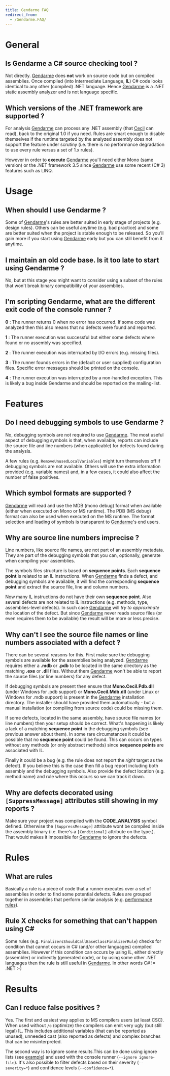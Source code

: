 ```yaml
---
title: Gendarme FAQ
redirect_from:
  - /Gendarme.FAQ/
---
```


General
=======

Is Gendarme a C# source checking tool ?
----------------------------------------

Not directly. [Gendarme](/docs/tools+libraries/tools/gendarme/) does **not** work on source code but on compiled assemblies. Once compiled (into Intermediate Language, **IL**) C# code looks identical to any other (compiled) .NET language. Hence [Gendarme](/docs/tools+libraries/tools/gendarme/) is a .NET static assembly analyzer and is not language specific.

Which versions of the .NET framework are supported ?
----------------------------------------------------

For analysis [Gendarme](/docs/tools+libraries/tools/gendarme/) can process any .NET assembly (that [Cecil](/docs/tools+libraries/libraries/Mono.Cecil/) can read), back to the original 1.0 if you need. Rules are smart enough to disable themselves if the runtime targeted by the analyzed assembly does not support the feature under scrutiny (i.e. there is no performance degradation to use every rule versus a set of 1.x rules).

However in order to **execute** [Gendarme](/docs/tools+libraries/tools/gendarme/) you'll need either Mono (same version) or the .NET framework 3.5 since [Gendarme](/docs/tools+libraries/tools/gendarme/) use some recent (C# 3) features such as LINQ.

Usage
=====

When should I use Gendarme ?
----------------------------

Some of [Gendarme](/docs/tools+libraries/tools/gendarme/)'s rules are better suited in early stage of projects (e.g. design rules). Others can be useful anytime (e.g. bad practice) and some are better suited when the project is stable enough to be released. So you'll gain more if you start using [Gendarme](/docs/tools+libraries/tools/gendarme/) early but you can still benefit from it anytime.

I maintain an old code base. Is it too late to start using Gendarme ?
---------------------------------------------------------------------

No, but at this stage you might want to consider using a subset of the rules that won't break binary compatibility of your assemblies.

I'm scripting Gendarme, what are the different exit code of the console runner ?
--------------------------------------------------------------------------------

**0** : The runner returns 0 when no error has occurred. If some code was analyzed then this also means that no defects were found and reported.

**1** : The runner execution was successful but either some defects where found or no assembly was specified.

**2** : The runner execution was interrupted by I/O errors (e.g. missing files).

**3** : The runner founds errors in the (default or user supplied) configuration files. Specific error messages should be printed on the console.

**4** : The runner execution was interrupted by a non-handled exception. This is likely a bug inside Gendarme and should be reported on the mailing-list.

Features
========

Do I need debugging symbols to use Gendarme ?
---------------------------------------------

No, debugging symbols are not required to use [Gendarme](/docs/tools+libraries/tools/gendarme/). The most useful aspect of debugging symbols is that, when available, reports can include the source file and line numbers (when applicable) for defects found during the analysis.

A few rules (e.g. `RemoveUnusedLocalVariables`) might turn themselves off if debugging symbols are not available. Others will use the extra information provided (e.g. variable names) and, in a few cases, it could also affect the number of false positives.

Which symbol formats are supported ?
------------------------------------

[Gendarme](/docs/tools+libraries/tools/gendarme/) will read and use the MDB (mono debug) format when available (either when executed on Mono or MS runtime). The PDB (MS debug) format can also be used when executed on the MS runtime. The format selection and loading of symbols is transparent to [Gendarme](/docs/tools+libraries/tools/gendarme/)'s end users.

Why are source line numbers imprecise ?
---------------------------------------

Line numbers, like source file names, are not part of an assembly metadata. They are part of the debugging symbols that you can, optionally, generate when compiling your assemblies.

The symbols files structure is based on **sequence points**. Each **sequence point** is related to an IL instructions. When [Gendarme](/docs/tools+libraries/tools/gendarme/) finds a defect, and debugging symbols are available, it will find the corresponding **sequence point** and extract the source file, line and column numbers.

Now many IL instructions do not have their own **sequence point**. Also several defects are not related to IL instructions (e.g. methods, type, assemblies-level defects). In such case [Gendarme](/docs/tools+libraries/tools/gendarme/) will *try to approximate* the location of the defect. But since [Gendarme](/docs/tools+libraries/tools/gendarme/) never reads source files (or even requires them to be available) the result will be more or less precise.

Why can't I see the source file names or line numbers associated with a defect ?
--------------------------------------------------------------------------------

There can be several reasons for this. First make sure the debugging symbols are available for the assemblies being analyzed. [Gendarme](/docs/tools+libraries/tools/gendarme/) requires either a **.mdb** or **.pdb** to be located in the same directory as the matching **.exe** or **.dll** files. Without them [Gendarme](/docs/tools+libraries/tools/gendarme/) won't be able to report the source files (or line numbers) for any defect.

If debugging symbols are present then ensure that **Mono.Cecil.Pdb.dll** (under Windows for .pdb support) or **Mono.Cecil.Mdb.dll** (under Linux or Windows for .mdb support) is present in the [Gendarme](/docs/tools+libraries/tools/gendarme/) installation directory. The installer should have provided them automatically - but a manual installation (or compiling from source code) could be missing them.

If some defects, located in the same assembly, have source file names (or line numbers) then your setup should be correct. What's happening is likely a lack of a matching **sequence point** in the debugging symbols (see previous answer about them). In some rare circumstances it could be possible that no **sequence point** could be found. This can occurs on types without any methods (or only abstract methods) since **sequence points** are associated with IL.

Finally it could be a bug (e.g. the rule does not report the *right* target as the defect). If you believe this is the case then fill a bug report including both assembly and the debugging symbols. Also provide the defect location (e.g. method name) and rule where this occurs so we can track it down.

Why are defects decorated using `[SuppressMessage]` attributes still showing in my reports ?
--------------------------------------------------------------------------------------------

Make sure your project was compiled with the **CODE_ANALYSIS** symbol defined. Otherwise the `[SuppressMessage]` attribute wont be compiled inside the assembly binary (i.e. there's a `[Conditional]` attribute on the type.). That would makes it impossible for [Gendarme](/docs/tools+libraries/tools/gendarme/) to ignore the defects.

Rules
=====

What are rules
--------------

Basically a rule is a piece of code that a runner executes over a set of assemblies in order to find some potential defects. Rules are grouped together in assemblies that perform similar analysis (e.g. [performance rules](/docs/tools+libraries/tools/gendarme/rules/performance/)).

Rule X checks for something that can't happen using C#
-------------------------------------------------------

Some rules (e.g. `FinalizersShouldCallBaseClassFinalizerRule`) checks for condition that cannot occurs in C# (and/or other languages) compiled assemblies. However if this condition can occurs by using IL, either directly (assembler) or indirectly (generated code), or by using some other .NET languages then the rule is still useful in [Gendarme](/docs/tools+libraries/tools/gendarme/). In other words C# != .NET :-)

Results
=======

Can I reduce false positives ?
------------------------------

Yes. The first and easiest way applies to MS compilers users (at least CSC). When used without `/o` (optimize) the compilers can emit very ugly (but still legal) IL. This includes additional variables (that can be reported as unused), unneeded cast (also reported as defects) and complex branches that can be misinterpreted.

The second way is to ignore some results.This can be done using ignore lists (see [example](https://github.com/mono/mono-tools/blob/master/gendarme/self-test.ignore)) and used with the console runner (`--ignore ignore-file`). It's also possible to filter defects based on their severity (`--severity=*`) and confidence levels (`--confidence=*`).


